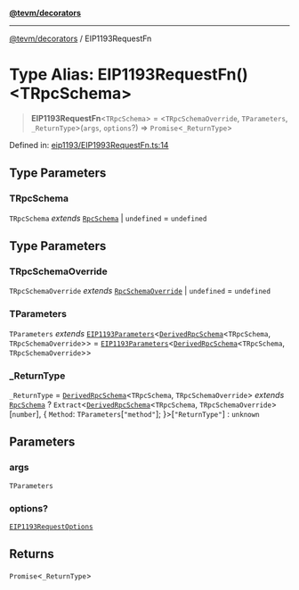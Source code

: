 [**@tevm/decorators**](../README.md)

***

[@tevm/decorators](../globals.md) / EIP1193RequestFn

# Type Alias: EIP1193RequestFn()\<TRpcSchema\>

> **EIP1193RequestFn**\<`TRpcSchema`\> = \<`TRpcSchemaOverride`, `TParameters`, `_ReturnType`\>(`args`, `options`?) => `Promise`\<`_ReturnType`\>

Defined in: [eip1193/EIP1993RequestFn.ts:14](https://github.com/evmts/tevm-monorepo/blob/main/packages/decorators/src/eip1193/EIP1993RequestFn.ts#L14)

## Type Parameters

### TRpcSchema

`TRpcSchema` *extends* [`RpcSchema`](RpcSchema.md) \| `undefined` = `undefined`

## Type Parameters

### TRpcSchemaOverride

`TRpcSchemaOverride` *extends* [`RpcSchemaOverride`](RpcSchemaOverride.md) \| `undefined` = `undefined`

### TParameters

`TParameters` *extends* [`EIP1193Parameters`](EIP1193Parameters.md)\<[`DerivedRpcSchema`](DerivedRpcSchema.md)\<`TRpcSchema`, `TRpcSchemaOverride`\>\> = [`EIP1193Parameters`](EIP1193Parameters.md)\<[`DerivedRpcSchema`](DerivedRpcSchema.md)\<`TRpcSchema`, `TRpcSchemaOverride`\>\>

### _ReturnType

`_ReturnType` = [`DerivedRpcSchema`](DerivedRpcSchema.md)\<`TRpcSchema`, `TRpcSchemaOverride`\> *extends* [`RpcSchema`](RpcSchema.md) ? `Extract`\<[`DerivedRpcSchema`](DerivedRpcSchema.md)\<`TRpcSchema`, `TRpcSchemaOverride`\>\[`number`\], \{ `Method`: `TParameters`\[`"method"`\]; \}\>\[`"ReturnType"`\] : `unknown`

## Parameters

### args

`TParameters`

### options?

[`EIP1193RequestOptions`](EIP1193RequestOptions.md)

## Returns

`Promise`\<`_ReturnType`\>
